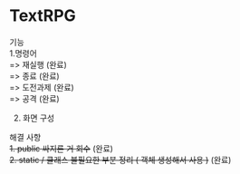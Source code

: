 # TextRPG


기능 <br>
1.명령어 <br>
  => 재실행 (완료) <br>
  => 종료 (완료) <br>
  => 도전과제 (완료) <br>
  => 공격 (완료) <br>

2. 화면 구성 <br>

해결 사항 <br>
<del>1. public 싸지른 거 회수</del> (완료) <br>
<del>2. static / 클래스 불필요한 부분 정리 ( 객체 생성해서 사용 )</del> (완료) <br>
